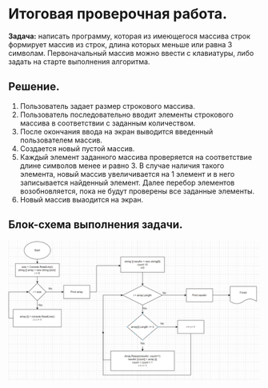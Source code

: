 # Итоговая проверочная работа.
**Задача:** написать программу,  которая из имеющегося массива строк формирует массив из строк, длина которых меньше или равна 3 символам. Первоначальный массив можно ввести с клавиатуры, либо задать на старте выполнения алгоритма. 

## Решение.
1. Пользователь задает размер строкового массива.
2. Пользователь последовательно вводит элементы строкового массива в соответствии с заданным количеством.
3. После окончания ввода на экран выводится введенный пользователем массив.
4. Создается новый пустой массив.
5. Каждый элемент заданного массива проверяется на соответствие длине символов менее и равно 3. В случае наличия такого элемента, новый массив увеличивается на 1 элемент и в него записывается найденный элемент. Далее перебор элементов возобновляется, пока не будут проверены все заданные элементы.
6. Новый массив выаодится на экран.

## Блок-схема выполнения задачи.

![алгоритм](algorithm.jpg)